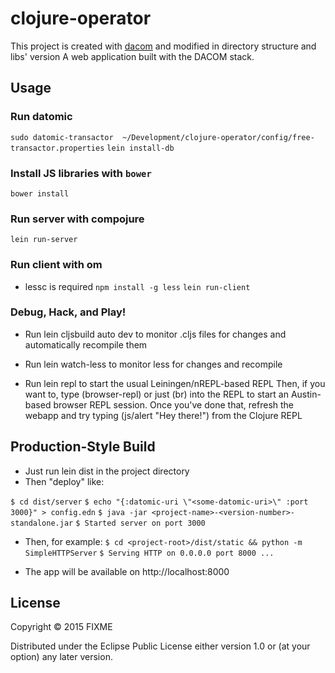 clojure-operator
====
This project is created with [dacom](https://github.com/bellkev/dacom) and modified in directory structure and libs' version
A web application built with the DACOM stack.

## Usage
### Run datomic
`sudo datomic-transactor  ~/Development/clojure-operator/config/free-transactor.properties`
`lein install-db`

### Install JS libraries with `bower`
`bower install`

### Run server with compojure
`lein run-server`

### Run client with om
- lessc is required
`npm install -g less`
`lein run-client`

### Debug, Hack, and Play!

- Run lein cljsbuild auto dev to monitor .cljs files for changes and automatically recompile them

- Run lein watch-less to monitor less for changes and recompile

- Run lein repl to start the usual Leiningen/nREPL-based REPL
Then, if you want to, type (browser-repl) or just (br) into the REPL to start an Austin-based browser REPL session. Once you've done that, refresh the webapp and try typing (js/alert "Hey there!") from the Clojure REPL

## Production-Style Build

- Just run lein dist in the project directory
- Then "deploy" like:

`$ cd dist/server`
`$ echo "{:datomic-uri \"<some-datomic-uri>\" :port 3000}" > config.edn`
`$ java -jar <project-name>-<version-number>-standalone.jar`
`$ Started server on port 3000`

- Then, for example:
`$ cd <project-root>/dist/static && python -m SimpleHTTPServer`
`$ Serving HTTP on 0.0.0.0 port 8000 ...`

- The app will be available on http://localhost:8000

## License

Copyright © 2015 FIXME

Distributed under the Eclipse Public License either version 1.0 or (at
your option) any later version.
